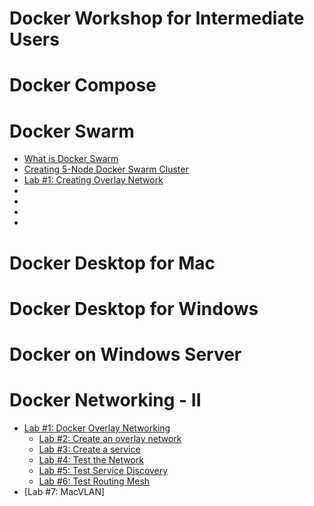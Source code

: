 # Docker Workshop for Intermediate Users

# Docker Compose 


# Docker Swarm

- [What is Docker Swarm](https://github.com/collabnix/dockerlabs/blob/master/intermediate/swarm/what-is-docker-swarm.md)<br>
- [Creating 5-Node Docker Swarm Cluster](https://github.com/collabnix/dockerlabs/blob/master/intermediate/swarm/README.md)<br>
- [Lab #1: Creating Overlay Network](https://github.com/collabnix/dockerlabs/blob/master/intermediate/swarm/lab01-creating-overlay-network.md)<br>
- []()<br>
- []()<br>
- []()<br>
- []()<br>

# Docker Desktop for Mac


# Docker Desktop for Windows


# Docker on Windows Server



# Docker Networking - II
- [Lab #1: Docker Overlay Networking]()
   - [Lab #2: Create an overlay network]()
   - [Lab #3: Create a service]()
   - [Lab #4: Test the Network]()
   - [Lab #5: Test Service Discovery]()
   - [Lab #6: Test Routing Mesh]()
- [Lab #7: MacVLAN]
 
